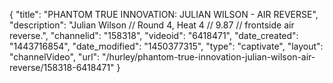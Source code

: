 {
    "title": "PHANTOM TRUE INNOVATION: JULIAN WILSON - AIR REVERSE",
    "description": "Julian Wilson \/\/ Round 4, Heat 4 \/\/ 9.87 \/\/ frontside air reverse.",
    "channelid": "158318",
    "videoid": "6418471",
    "date_created": "1443716854",
    "date_modified": "1450377315",
    "type": "captivate",
    "layout": "channelVideo",
    "url": "\/hurley\/phantom-true-innovation-julian-wilson-air-reverse\/158318-6418471"
}